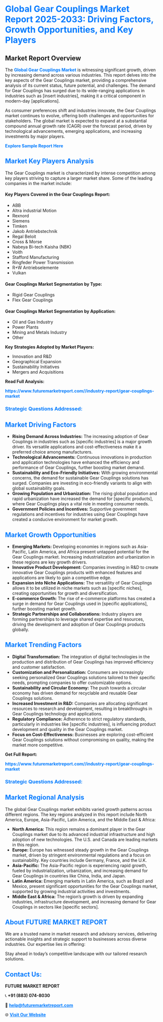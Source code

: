 <h1 style="color: #007BFF;">Global Gear Couplings Market Report 2025-2033: Driving Factors, Growth Opportunities, and Key Players</h1>

<section id="overview">
<h2>Market Report Overview</h2>
<p>The <a href="https://www.futuremarketreport.com//industry-report/gear-couplings-market" style="color: #007BFF; text-decoration: none;"><strong>Global Gear Couplings Market</strong></a> is witnessing significant growth, driven by increasing demand across various industries. This report delves into the key aspects of the Gear Couplings market, providing a comprehensive analysis of its current status, future potential, and challenges. The demand for Gear Couplings has surged due to its wide-ranging applications in industries such as [insert industries], making it a critical component in modern-day [applications].</p>
<p>As consumer preferences shift and industries innovate, the Gear Couplings market continues to evolve, offering both challenges and opportunities for stakeholders. The global market is expected to expand at a substantial compound annual growth rate (CAGR) over the forecast period, driven by technological advancements, emerging applications, and increasing investments by major players.</p>
</section>

<section id="overview">
<p><a href="https://www.futuremarketreport.com//request-sample/reportId=51678" style="color: #007BFF; text-decoration: none;"><strong>Explore Sample Report Here</strong></a></p>
</section>

<section id="key-players">
<h2 style="color: #007BFF;">Market Key Players Analysis</h2>
<p>The Gear Couplings market is characterized by intense competition among key players striving to capture a larger market share. Some of the leading companies in the market include:</p>
<h4>Key Players Covered in the Gear Couplings Report:</h4>
<ul><li>ABB</li><li>Altra industrial Motion</li><li>Rexnord</li><li>Siemens</li><li>Timken</li><li>Jakob Antriebstechnik</li><li>Regal Beloit</li><li>Cross &amp; Morse</li><li>Nabeya Bi-tech Kaisha (NBK)</li><li>Voith</li><li>Stafford Manufacturing</li><li>Ringfeder Power Transmission</li><li>R+W Antriebselemente</li><li>Vulkan</li></ul>
<h4>Gear Couplings Market Segmentation by Type:</h4>
<ul><li>Rigid Gear Couplings</li><li>Flex Gear Couplings</li></ul>

<h4>Gear Couplings Market Segmentation by Application:</h4>
<ul><li>Oil and Gas Industry</li><li>Power Plants</li><li>Mining and Metals Industry</li><li>Other</li></ul>
<p><strong>Key Strategies Adopted by Market Players:</strong></p>
<ul>
<li>Innovation and R&D</li>
<li>Geographical Expansion</li>
<li>Sustainability Initiatives</li>
<li>Mergers and Acquisitions</li>
</ul>
</section>

<section>
<p><strong>Read Full Analysis: </strong></p><a href="https://www.futuremarketreport.com//industry-report/gear-couplings-market" style="color: #007BFF; text-decoration: none;"><strong>https://www.futuremarketreport.com//industry-report/gear-couplings-market</strong></a>
<h3 style="color: #007BFF;">Strategic Questions Addressed:</h3>
</section>

<section id="driving-factors">
<h2 style="color: #007BFF;">Market Driving Factors</h2>
<ul>
<li><strong>Rising Demand Across Industries:</strong> The increasing adoption of Gear Couplings in industries such as [specific industries] is a major growth driver. Its versatile applications and cost-effectiveness make it a preferred choice among manufacturers.</li>
<li><strong>Technological Advancements:</strong> Continuous innovations in production and application technologies have enhanced the efficiency and performance of Gear Couplings, further boosting market demand.</li>
<li><strong>Sustainability and Eco-Friendly Initiatives:</strong> With growing environmental concerns, the demand for sustainable Gear Couplings solutions has surged. Companies are investing in eco-friendly variants to align with global sustainability goals.</li>
<li><strong>Growing Population and Urbanization:</strong> The rising global population and rapid urbanization have increased the demand for [specific products], where Gear Couplings plays a vital role in meeting consumer needs.</li>
<li><strong>Government Policies and Incentives:</strong> Supportive government regulations and incentives for industries using Gear Couplings have created a conducive environment for market growth.</li>
</ul>
</section>

<section id="growth-opportunities">
<h2 style="color: #007BFF;">Market Growth Opportunities</h2>
<ul>
<li><strong>Emerging Markets:</strong> Developing economies in regions such as Asia-Pacific, Latin America, and Africa present untapped potential for the Gear Couplings market. Increasing industrialization and urbanization in these regions are key growth drivers.</li>
<li><strong>Innovative Product Development:</strong> Companies investing in R&D to create innovative Gear Couplings products with enhanced features and applications are likely to gain a competitive edge.</li>
<li><strong>Expansion into Niche Applications:</strong> The versatility of Gear Couplings allows it to be utilized in niche markets such as [specific niches], creating opportunities for growth and diversification.</li>
<li><strong>E-commerce Growth:</strong> The rise of e-commerce platforms has created a surge in demand for Gear Couplings used in [specific applications], further boosting market growth.</li>
<li><strong>Strategic Partnerships and Collaborations:</strong> Industry players are forming partnerships to leverage shared expertise and resources, driving the development and adoption of Gear Couplings products globally.</li>
</ul>
</section>

<section id="trending-factors">
<h2 style="color: #007BFF;">Market Trending Factors</h2>
<ul>
<li><strong>Digital Transformation:</strong> The integration of digital technologies in the production and distribution of Gear Couplings has improved efficiency and customer satisfaction.</li>
<li><strong>Customization and Personalization:</strong> Consumers are increasingly seeking personalized Gear Couplings solutions tailored to their specific needs, prompting companies to offer customizable options.</li>
<li><strong>Sustainability and Circular Economy:</strong> The push towards a circular economy has driven demand for recyclable and reusable Gear Couplings solutions.</li>
<li><strong>Increased Investment in R&D:</strong> Companies are allocating significant resources to research and development, resulting in breakthroughs in Gear Couplings technology and applications.</li>
<li><strong>Regulatory Compliance:</strong> Adherence to strict regulatory standards, particularly in industries like [specific industries], is influencing product development and quality in the Gear Couplings market.</li>
<li><strong>Focus on Cost-Effectiveness:</strong> Businesses are exploring cost-efficient Gear Couplings solutions without compromising on quality, making the market more competitive.</li>
</ul>
</section>

<section>
<p><strong>Get Full Report: </strong></p><a href="https://www.futuremarketreport.com//industry-report/gear-couplings-market" style="color: #007BFF; text-decoration: none;"><strong>https://www.futuremarketreport.com//industry-report/gear-couplings-market</strong></a>
<h3 style="color: #007BFF;">Strategic Questions Addressed:</h3>
</section>


<section id="regional-analysis">
<h2 style="color: #007BFF;">Market Regional Analysis</h2>
<p>The global Gear Couplings market exhibits varied growth patterns across different regions. The key regions analyzed in this report include North America, Europe, Asia-Pacific, Latin America, and the Middle East & Africa:</p>
<ul>
<li><strong>North America:</strong> This region remains a dominant player in the Gear Couplings market due to its advanced industrial infrastructure and high adoption of new technologies. The U.S. and Canada are leading markets in this region.</li>
<li><strong>Europe:</strong> Europe has witnessed steady growth in the Gear Couplings market, driven by stringent environmental regulations and a focus on sustainability. Key countries include Germany, France, and the U.K.</li>
<li><strong>Asia-Pacific:</strong> The Asia-Pacific region is experiencing rapid growth, fueled by industrialization, urbanization, and increasing demand for Gear Couplings in countries like China, India, and Japan.</li>
<li><strong>Latin America:</strong> Emerging markets in Latin America, such as Brazil and Mexico, present significant opportunities for the Gear Couplings market, supported by growing industrial activities and investments.</li>
<li><strong>Middle East & Africa:</strong> The region’s growth is driven by expanding industries, infrastructure development, and increasing demand for Gear Couplings in sectors like [specific sectors].</li>
</ul>
</section>

<footer>
<h2 style="color: #007BFF;">About FUTURE MARKET REPORT</h2>
<p>We are a trusted name in market research and advisory services, delivering actionable insights and strategic support to businesses across diverse industries. Our expertise lies in offering:</p>

<p>Stay ahead in today’s competitive landscape with our tailored research solutions.</p>

<h2 style="color: #007BFF;">Contact Us:</h2>
<p><strong>FUTURE MARKET REPORT</strong></p>
<p>📞 <strong>+91 (883) 074-8030</strong></p>
<p>📧 <strong><a href="mailto:help@futuremarketreport.com" style="color: #007BFF;">help@futuremarketreport.com</a></strong></p>
<p>🌐 <strong><a href="https://www.futuremarketreport.com/" style="color: #007BFF;">Visit Our Website</a></strong></p>
</footer>
